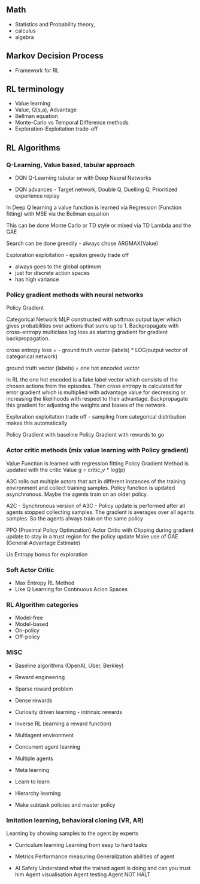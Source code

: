 ## Math

- Statistics and Probability theory, 
- calculus
- algebra

## Markov Decision Process
- Framework for RL

## RL terminology

- Value learning
- Value, Q(s,a), Advantage
- Bellman equation
- Monte-Carlo vs Temporal Difference methods
- Exploration-Exploitation trade-off

## RL Algorithms

### Q-Learning, Value based, tabular approach

- DQN Q-Learning tabular or with Deep Neural Networks

- DQN advances - Target network, Double Q, Duelling Q, Prioritized experience replay

In Deep Q learning a value function is learned via Regression (Function fitting) with MSE via the Bellman equation

This can be done Monte Carlo or TD style or mixed via TD Lambda and the GAE 

Search can be done greedily - always chose ARGMAX(Value)

Exploration exploitation - epsilon greedy trade off
  
- always goes to the global optimum
- just for discrete action spaces
- has high variance

### Policy gradient methods with neural networks

Policy Gradient

Categorical Network MLP constructed with softmax output layer which gives probabilities over actions that sums up to 1. 
Backpropagate with cross-entropy multiclass log loss as starting gradient for gradient backpropagation.

cross entropy loss = - ground truth vector (labels) * LOG(output vector of categorical network)

ground truth vector (labels) = one hot encoded vector

In RL the one hot encoded is a fake label vector which consists of the chosen actions from the episodes. Then cross entropy is calculated for error gradient which is multiplied with advantage value for decreasing or increasing the likelihoods with respect to their advantage. 
Backpropagate this gradient for adjusting the weights and biases of the network. 

Exploration exploitation trade off - sampling from categorical distribution makes this automatically

Policy Gradient with baseline
Policy Gradient with rewards to go
    
### Actor critic methods (mix value learning with Policy gradient)

Value Function is learned with regression fitting
Policy Gradient Method is updated with the critic Value
g = critic_v * log(p)  

A3C rolls out multiple actors that act in different instances of the training environment and collect training samples. Policy function is updated asynchronous. Maybe the agents train on an older policy.
 
A2C - Synchronous version of A3C - Policy update is performed after all agents stopped collecting samples. The gradient is averages over all agents samples. So the agents always train on the same policy

PPO (Proximal Policy Optimzation)
Actor Critic with Clipping during gradient update to stay in a trust region for the policy update
Make use of GAE (General Advantage Estimate)

Us Entropy bonus for exploration

### Soft Actor Critic

- Max Entropy RL Method
- Like Q Learning for Continuous Acion Spaces 

### RL Algorithm categories

- Model-free
- Model-based 
- On-policy
- Off-policy

### MISC

- Baseline algorithms (OpenAI, Uber, Berkley)

- Reward engineering
- Sparse reward problem
- Dense rewards
- Curiosity driven learning - intrinsic rewards

- Inverse RL (learning a reward function)

- Multiagent environment
- Concurrent agent learning
- Multiple agents

- Meta learning
- Learn to learn

- Hierarchy learning
- Make subtask policies and master policy

### Imitation learning, behavioral cloning (VR, AR)

Learning by showing samples to the agent by experts

- Curriculum learning
Learning from easy to hard tasks

- Metrics
Performance measuring
Generalization abilities of agent

- AI Safety
Understand what the trained agent is doing and can you trust him
Agent visualisation 
Agent testing
Agent NOT HALT
